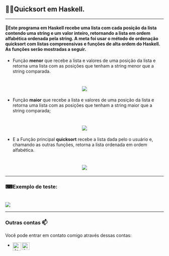 ## :man_technologist:Quicksort em Haskell.
---
#### 📝Este programa em Haskell recebe uma lista com cada posição da lista contendo uma string e um valor inteiro, retornando a lista em ordem alfabética ordenada pela string. A meta foi usar o método de ordenação quicksort com listas compreensivas e funções de alta ordem do Haskell. As funções serão mostradas a seguir.


- Função **menor** que recebe a lista e valores de uma posição da lista e retorna uma lista com as posições que tenham a string menor que a string comparada.
<h1 align="center">
  <img src="https://github.com/JoseMayke/Quicksort-em-Haskell/blob/master/imagens/menor.png" />
</h1>

- Função **maior** que recebe a lista e valores de uma posição da lista e retorna uma lista com as posições que tenham a string maior que a string comparada;
<h1 align="center">
  <img src="https://github.com/JoseMayke/Quicksort-em-Haskell/blob/master/imagens/maior.png" />
</h1>

- E a Função principal **quicksort** recebe a lista dada pelo o usuário e, chamando as outras funções, retorna a lista ordenada em ordem alfabética.
<h1 align="center">
  <img src="https://github.com/JoseMayke/Quicksort-em-Haskell/blob/master/imagens/quicksort.png" />
</h1>

---
### ⌨Exemplo de teste:

<h1 align="center">
</h1>
  <img src="https://github.com/JoseMayke/Quicksort-em-Haskell/blob/master/imagens/img1.png" />

---

 ### Outras contas 📫

Você pode entrar em contato comigo através dessas contas:

- 
    <a href="https://discord.gg/J4fHeQx">
     <img align="left" alt="José Mayke  | Discord" width="26px" src="https://github.com/wrtinho/wrtinho/blob/master/Assets/discord.svg" />
    </a>
    <a href="https://www.linkedin.com/in/jos%C3%A9-mayke-2714771b8/">
     <img align="left" alt="José Mayke | Linkedin" width="24px" src="https://github.com/wrtinho/wrtinho/blob/master/Assets/Linkedin.svg" />
    </a>    
